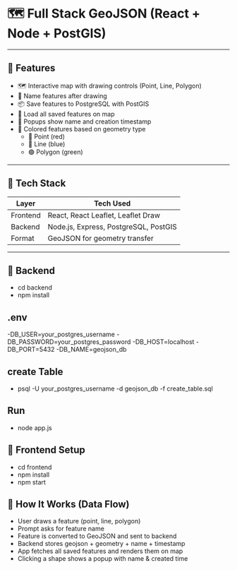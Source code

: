# 🗺️ Full Stack GeoJSON (React + Node + PostGIS)

---

## 🚀 Features

- 🗺️ Interactive map with drawing controls (Point, Line, Polygon)
- 📝 Name features after drawing
- 📦 Save features to PostgreSQL with PostGIS
- 🔄 Load all saved features on map
- 📍 Popups show name and creation timestamp
- 🎨 Colored features based on geometry type
  - 🔴 Point (red)
  - 🔵 Line (blue)
  - 🟢 Polygon (green)

---

## 🧰 Tech Stack

| Layer    | Tech Used                             |
|----------|----------------------------------------|
| Frontend | React, React Leaflet, Leaflet Draw     |
| Backend  | Node.js, Express, PostgreSQL, PostGIS  |
| Format   | GeoJSON for geometry transfer          |

---

## 📁 Backend
- cd backend
- npm install

## .env
-DB_USER=your_postgres_username
-DB_PASSWORD=your_postgres_password
-DB_HOST=localhost
-DB_PORT=5432
-DB_NAME=geojson_db

## create Table
- psql -U your_postgres_username -d geojson_db -f create_table.sql

## Run
- node app.js

## 🎨 Frontend Setup
- cd frontend
- npm install
- npm start

## 🔄 How It Works (Data Flow)

- User draws a feature (point, line, polygon)
- Prompt asks for feature name
- Feature is converted to GeoJSON and sent to backend
- Backend stores geojson + geometry + name + timestamp
- App fetches all saved features and renders them on map
- Clicking a shape shows a popup with name & created time
